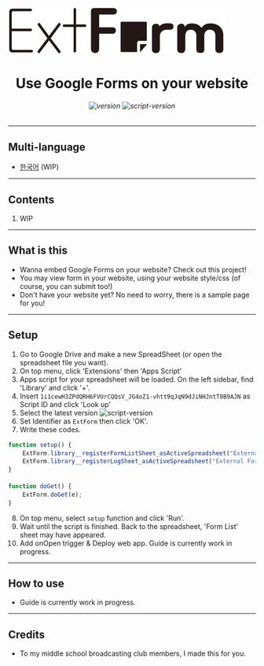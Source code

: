 ![ExtForm](logo.svg)
# <center>Use Google Forms on your website</center>
###### <center>![version](https://img.shields.io/badge/version-1.0.0-informational) ![script-version](https://img.shields.io/badge/script--version-60-brightgreen)</center>
---
## Multi-language
* [한국어](README.kr.md) (WIP)

---
## Contents
1. WIP

---
## What is this
* Wanna embed Google Forms on your website? Check out this project!
* You may view form in your website, using your website style/css (of course, you can submit too!)
* Don't have your website yet? No need to worry, there is a sample page for you!

---
## Setup
1. Go to Google Drive and make a new SpreadSheet (or open the spreadsheet file you want).
2. On top menu, click 'Extensions' then 'Apps Script'
3. Apps script for your spreadsheet will be loaded. On the left sidebar, find 'Library' and click '+'.
4. Insert `1i1cewH3ZPdQRH6FVUrCQQsV_JG4oZ1-vhtt9qJqN9dJiNHJntT0B9AJN` as Script ID and click 'Look up'
5. Select the latest version ![script-version](https://img.shields.io/badge/script--version-60-informational)
6. Set Identifier as `ExtForm` then click 'OK'.
7. Write these codes.
```js
function setup() {
    ExtForm.library__registerFormListSheet_asActiveSpreadsheet("External Form List");
    ExtForm.library__registerLogSheet_asActiveSpreadsheet("External Form Log");
}

function doGet() {
    ExtForm.doGet(e);
}
```
8. On top menu, select `setup` function and click 'Run'.
9. Wait until the script is finished. Back to the spreadsheet, 'Form List' sheet may have appeared.
10. Add onOpen trigger & Deploy web app. Guide is currently work in progress.

---
## How to use
* Guide is currently work in progress.

---
## Credits
* To my middle school broadcasting club members, I made this for you.
